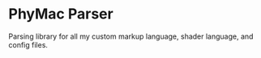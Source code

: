 # PhyMac Parser 
Parsing library for all my custom markup language, shader language, and config files.
